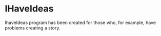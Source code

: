 # IHaveIdeas
IhaveIdeas program has been created for those who, for example, have problems creating a story.
